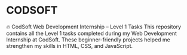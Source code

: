 # CODSOFT
🔥 CodSoft Web Development Internship – Level 1 Tasks  This repository contains all the Level 1 tasks completed during my Web Development Internship at CodSoft. These beginner-friendly projects helped me strengthen my skills in HTML, CSS, and JavaScript. 
